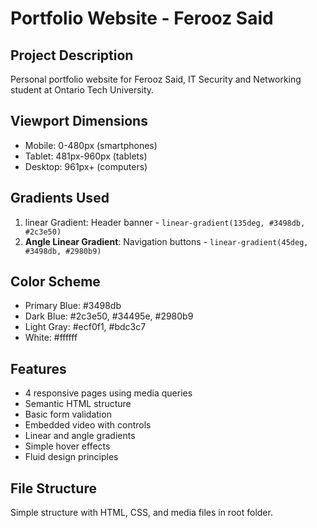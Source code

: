 # Portfolio Website - Ferooz Said

## Project Description
Personal portfolio website for Ferooz Said, IT Security and Networking student at Ontario Tech University.

## Viewport Dimensions
- Mobile: 0-480px (smartphones)
- Tablet: 481px-960px (tablets)  
- Desktop: 961px+ (computers)

## Gradients Used
1. linear Gradient: Header banner - `linear-gradient(135deg, #3498db, #2c3e50)`
2. **Angle Linear Gradient**: Navigation buttons - `linear-gradient(45deg, #3498db, #2980b9)`

## Color Scheme
- Primary Blue: #3498db
- Dark Blue: #2c3e50, #34495e, #2980b9
- Light Gray: #ecf0f1, #bdc3c7
- White: #ffffff

## Features
- 4 responsive pages using media queries
- Semantic HTML structure
- Basic form validation
- Embedded video with controls
- Linear and angle gradients
- Simple hover effects
- Fluid design principles

## File Structure
Simple structure with HTML, CSS, and media files in root folder.
